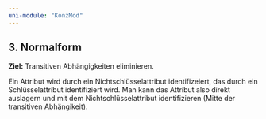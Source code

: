 ```yaml
---
uni-module: "KonzMod"
---
```


## 3. Normalform

**Ziel:** Transitiven Abhängigkeiten eliminieren.

Ein Attribut wird durch ein Nichtschlüsselattribut identifizeiert, das durch ein Schlüsselattribut identifiziert wird. Man kann das Attribut also direkt auslagern und mit dem Nichtschlüsselattribut identifizieren (Mitte der transitiven Abhängikeit).

